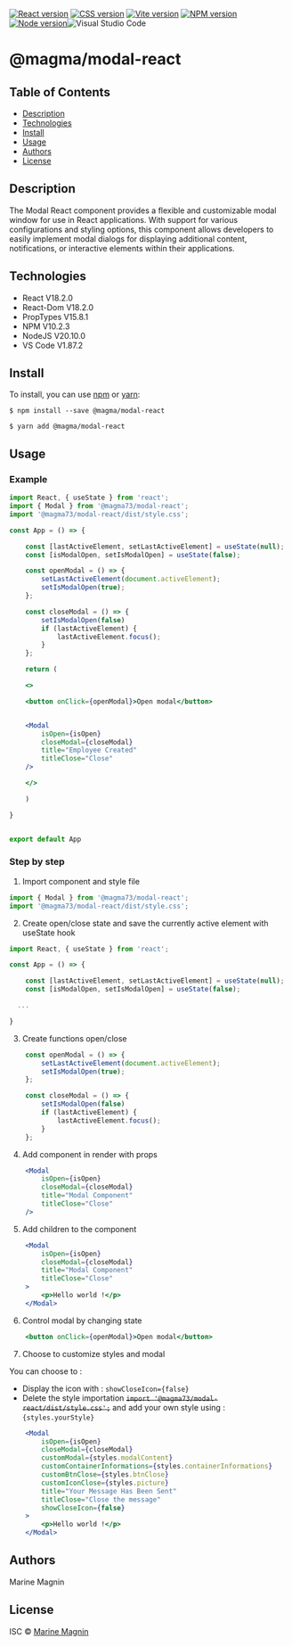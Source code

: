[![React version](https://img.shields.io/badge/React-20232A?style=for-the-badge&logo=react&logoColor=61DAFB)](https://react.dev/) [![CSS version](https://img.shields.io/badge/CSS3-1572B6?style=for-the-badge&logo=css3&logoColor=white)](https://www.w3.org/Style/CSS/#specs) [![Vite version](https://img.shields.io/badge/Vite-B73BFE?style=for-the-badge&logo=vite&logoColor=FFD62E)](https://vitejs.dev/) [![NPM version](https://img.shields.io/badge/npm-CB3837?style=for-the-badge&logo=npm&logoColor=white)](https://www.npmjs.com/) [![Node version](https://img.shields.io/badge/Node%20js-339933?style=for-the-badge&logo=nodedotjs&logoColor=white)](https://nodejs.org/en)![Visual Studio Code](https://img.shields.io/badge/Visual%20Studio%20Code-0078d7.svg?style=for-the-badge&logo=visual-studio-code&logoColor=white)

# @magma/modal-react

## Table of Contents

* [Description](#description)
* [Technologies](#technologies)
* [Install](#install)
* [Usage](#usage)
* [Authors](#authors)
* [License](#license)

## Description
The Modal React component provides a flexible and customizable modal window for use in React applications. With support for various configurations and styling options, this component allows developers to easily implement modal dialogs for displaying additional content, notifications, or interactive elements within their applications.

## Technologies

* React V18.2.0
* React-Dom V18.2.0
* PropTypes V15.8.1
* NPM V10.2.3
* NodeJS V20.10.0
* VS Code V1.87.2

## Install
To install, you can use [npm](https://npmjs.org/) or [yarn](https://yarnpkg.com):

    $ npm install --save @magma/modal-react

    $ yarn add @magma/modal-react


## Usage
### Example
```jsx
import React, { useState } from 'react';
import { Modal } from '@magma73/modal-react';
import '@magma73/modal-react/dist/style.css';

const App = () => {

    const [lastActiveElement, setLastActiveElement] = useState(null);
    const [isModalOpen, setIsModalOpen] = useState(false);

    const openModal = () => {
        setLastActiveElement(document.activeElement);
        setIsModalOpen(true);
    };

    const closeModal = () => {
        setIsModalOpen(false)
        if (lastActiveElement) {
            lastActiveElement.focus();
        }
    };

    return (

    <>

    <button onClick={openModal}>Open modal</button>


    <Modal
        isOpen={isOpen}
        closeModal={closeModal}
        title="Employee Created"
        titleClose="Close"
    />

    </>

    )

}


export default App

```

### Step by step

1. Import component and style file

```jsx
import { Modal } from '@magma73/modal-react';
import '@magma73/modal-react/dist/style.css';

```

2. Create open/close state and save the currently active element with useState hook
```jsx
import React, { useState } from 'react';

const App = () => {

    const [lastActiveElement, setLastActiveElement] = useState(null);
    const [isModalOpen, setIsModalOpen] = useState(false);

  ...

}

```


3. Create functions open/close

```jsx
    const openModal = () => {
        setLastActiveElement(document.activeElement);
        setIsModalOpen(true);
    };

    const closeModal = () => {
        setIsModalOpen(false)
        if (lastActiveElement) {
            lastActiveElement.focus();
        }
    };
```

4. Add component in render with props

```jsx
    <Modal
        isOpen={isOpen}
        closeModal={closeModal}
        title="Modal Component"
        titleClose="Close"
    />
```

5. Add children to the component

```jsx
    <Modal
        isOpen={isOpen}
        closeModal={closeModal}
        title="Modal Component"
        titleClose="Close"
    >
        <p>Hello world !</p>
    </Modal>
```

6. Control modal by changing state

```jsx
    <button onClick={openModal}>Open modal</button>
```

7. Choose to customize styles and modal

You can choose to :
* Display the icon with : `showCloseIcon={false}`
* Delete the style importation ~~``import '@magma73/modal-react/dist/style.css';``~~ and add your own style using : `{styles.yourStyle}`

```jsx
    <Modal
        isOpen={isOpen}
        closeModal={closeModal}
        customModal={styles.modalContent}
        customContainerInformations={styles.containerInformations}
        customBtnClose={styles.btnClose}
        customIconClose={styles.picture}
        title="Your Message Has Been Sent"
        titleClose="Close the message"
        showCloseIcon={false}
    >
        <p>Hello world !</p>
    </Modal>
```

## Authors
Marine Magnin

## License
ISC © [Marine Magnin](https://github.com/Magma73/)
